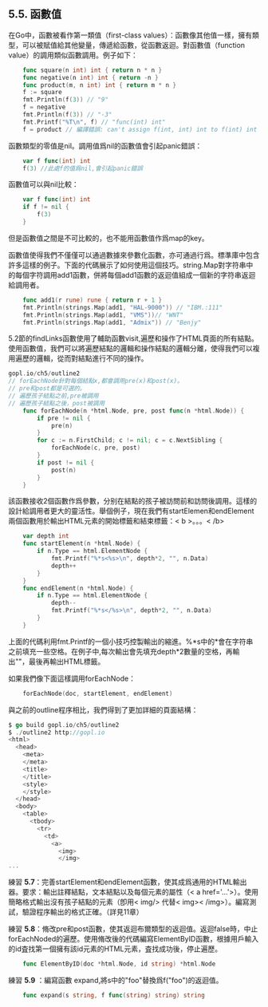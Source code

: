 ## 5.5. 函數值
在Go中，函數被看作第一類值（first-class values）：函數像其他值一樣，擁有類型，可以被賦值給其他變量，傳遞給函數，從函數返迴。對函數值（function value）的調用類似函數調用。例子如下：

```Go
	func square(n int) int { return n * n }
	func negative(n int) int { return -n }
	func product(m, n int) int { return m * n }
	f := square
	fmt.Println(f(3)) // "9"
	f = negative
	fmt.Println(f(3)) // "-3"
	fmt.Printf("%T\n", f) // "func(int) int"
	f = product // 編譯錯誤: can't assign f(int, int) int to f(int) int
```

函數類型的零值是nil。調用值爲nil的函數值會引起panic錯誤：

```Go
	var f func(int) int
	f(3) //此處f的值爲nil,會引起panic錯誤
```

函數值可以與nil比較：

```Go
	var f func(int) int
	if f != nil {
		f(3)
	}
```

但是函數值之間是不可比較的，也不能用函數值作爲map的key。

函數值使得我們不僅僅可以通過數據來參數化函數，亦可通過行爲。標準庫中包含許多這樣的例子。下面的代碼展示了如何使用這個技巧。string.Map對字符串中的每個字符調用add1函數，併將每個add1函數的返迴值組成一個新的字符串返迴給調用者。

```Go
	func add1(r rune) rune { return r + 1 }
	fmt.Println(strings.Map(add1, "HAL-9000")) // "IBM.:111"
	fmt.Println(strings.Map(add1, "VMS"))// "WNT"
	fmt.Println(strings.Map(add1, "Admix")) // "Benjy"
```

5.2節的findLinks函數使用了輔助函數visit,遍歷和操作了HTML頁面的所有結點。使用函數值，我們可以將遍歷結點的邏輯和操作結點的邏輯分離，使得我們可以複用遍歷的邏輯，從而對結點進行不同的操作。

```Go
gopl.io/ch5/outline2
// forEachNode針對每個結點x,都會調用pre(x)和post(x)。
// pre和post都是可選的。
// 遍歷孩子結點之前,pre被調用
// 遍歷孩子結點之後，post被調用
	func forEachNode(n *html.Node, pre, post func(n *html.Node)) {
		if pre != nil {
			pre(n)
		}
		for c := n.FirstChild; c != nil; c = c.NextSibling {
			forEachNode(c, pre, post)
		}
		if post != nil {
			post(n)
		}
	}
```

該函數接收2個函數作爲參數，分别在結點的孩子被訪問前和訪問後調用。這樣的設計給調用者更大的靈活性。舉個例子，現在我們有startElemen和endElement兩個函數用於輸出HTML元素的開始標籤和結束標籤：< b >。。。< /b>

```Go
	var depth int
	func startElement(n *html.Node) {
		if n.Type == html.ElementNode {
			fmt.Printf("%*s<%s>\n", depth*2, "", n.Data)
			depth++
		}
	}
	func endElement(n *html.Node) {
		if n.Type == html.ElementNode {
			depth--
			fmt.Printf("%*s</%s>\n", depth*2, "", n.Data)
		}
	}
```

上面的代碼利用fmt.Printf的一個小技巧控製輸出的縮進。%\*s中的\*會在字符串之前填充一些空格。在例子中,每次輸出會先填充depth\*2數量的空格，再輸出""，最後再輸出HTML標籤。

如果我們像下面這樣調用forEachNode：

```Go
	forEachNode(doc, startElement, endElement)
```

與之前的outline程序相比，我們得到了更加詳細的頁面結構：

```Go
$ go build gopl.io/ch5/outline2
$ ./outline2 http://gopl.io
<html>
  <head>
    <meta>
    </meta>
    <title>
	</title>
	<style>
	</style>
  </head>
  <body>
    <table>
      <tbody>
        <tr>
          <td>
            <a>
              <img>
              </img>
...
```

練習 **5.7**：完善startElement和endElement函數，使其成爲通用的HTML輸出器。要求：輸出註釋結點，文本結點以及每個元素的屬性（< a href='...'>）。使用簡略格式輸出沒有孩子結點的元素（卽用< img/> 代替< img>< /img>）。編寫測試，驗證程序輸出的格式正確。（詳見11章）

練習 **5.8**：脩改pre和post函數，使其返迴布爾類型的返迴值。返迴false時，中止forEachNoded的遍歷。使用脩改後的代碼編寫ElementByID函數，根據用戶輸入的id査找第一個擁有該id元素的HTML元素，査找成功後，停止遍歷。

```Go
	func ElementByID(doc *html.Node, id string) *html.Node
```
練習 **5.9** ：編寫函數 expand,將s中的"foo"替換爲f("foo")的返迴值。

```go
	func expand(s string, f func(string) string) string
```